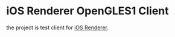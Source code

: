 # iOS Renderer OpenGLES1 Client
the project is test client for [iOS Renderer](https://github.com/ucreates/ios_renderer).
